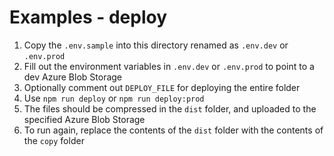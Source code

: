 # Examples - deploy

1. Copy the `.env.sample` into this directory renamed as `.env.dev` or `.env.prod`
2. Fill out the environment variables in `.env.dev` or `.env.prod` to point to a dev Azure Blob Storage
3. Optionally comment out `DEPLOY_FILE` for deploying the entire folder
4. Use `npm run deploy` or `npm run deploy:prod`
5. The files should be compressed in the `dist` folder, and uploaded to the specified Azure Blob Storage
6. To run again, replace the contents of the `dist` folder with the contents of the `copy` folder
